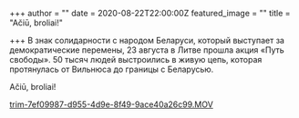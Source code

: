 +++
author = ""
date = 2020-08-22T22:00:00Z
featured_image = ""
title = "Ačiū, broliai!"

+++
В знак солидарности с народом Беларуси, который выступает за демократические перемены, 23 августа в Литве прошла акция «Путь свободы». 50 тысяч людей выстроились в живую цепь, которая протянулась от Вильнюса до границы с Беларусью.

Ačiū, broliai!

[trim-7ef09987-d955-4d9e-8f49-9ace40a26c99.MOV](/uploads/trim-7ef09987-d955-4d9e-8f49-9ace40a26c99.MOV "trim-7ef09987-d955-4d9e-8f49-9ace40a26c99.MOV")